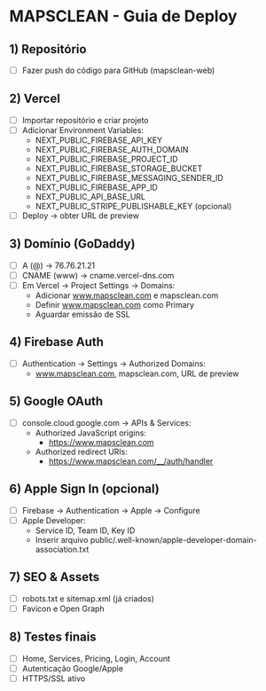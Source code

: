 # MAPSCLEAN - Guia de Deploy

## 1) Repositório
- [ ] Fazer push do código para GitHub (mapsclean-web)

## 2) Vercel
- [ ] Importar repositório e criar projeto
- [ ] Adicionar Environment Variables:
  - NEXT_PUBLIC_FIREBASE_API_KEY
  - NEXT_PUBLIC_FIREBASE_AUTH_DOMAIN
  - NEXT_PUBLIC_FIREBASE_PROJECT_ID
  - NEXT_PUBLIC_FIREBASE_STORAGE_BUCKET
  - NEXT_PUBLIC_FIREBASE_MESSAGING_SENDER_ID
  - NEXT_PUBLIC_FIREBASE_APP_ID
  - NEXT_PUBLIC_API_BASE_URL
  - NEXT_PUBLIC_STRIPE_PUBLISHABLE_KEY (opcional)
- [ ] Deploy → obter URL de preview

## 3) Domínio (GoDaddy)
- [ ] A (@) → 76.76.21.21
- [ ] CNAME (www) → cname.vercel-dns.com
- [ ] Em Vercel → Project Settings → Domains:
  - Adicionar www.mapsclean.com e mapsclean.com
  - Definir www.mapsclean.com como Primary
  - Aguardar emissão de SSL

## 4) Firebase Auth
- [ ] Authentication → Settings → Authorized Domains:
  - www.mapsclean.com, mapsclean.com, URL de preview

## 5) Google OAuth
- [ ] console.cloud.google.com → APIs & Services:
  - Authorized JavaScript origins:
    - https://www.mapsclean.com
  - Authorized redirect URIs:
    - https://www.mapsclean.com/__/auth/handler

## 6) Apple Sign In (opcional)
- [ ] Firebase → Authentication → Apple → Configure
- [ ] Apple Developer:
  - Service ID, Team ID, Key ID
  - Inserir arquivo public/.well-known/apple-developer-domain-association.txt

## 7) SEO & Assets
- [ ] robots.txt e sitemap.xml (já criados)
- [ ] Favicon e Open Graph

## 8) Testes finais
- [ ] Home, Services, Pricing, Login, Account
- [ ] Autenticação Google/Apple
- [ ] HTTPS/SSL ativo

